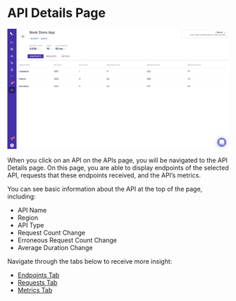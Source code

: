 # API Details Page

![](<../../.gitbook/assets/image (50).png>)

When you click on an API on the APIs page, you will be navigated to the API Details page. On this page, you are able to display endpoints of the selected API, requests that these endpoints received, and the API’s metrics.

You can see basic information about the API at the top of the page, including:

* API Name
* Region
* API Type
* Request Count Change
* Erroneous Request Count Change
* Average Duration Change

Navigate through the tabs below to receive more insight:

* [Endpoints Tab](endpoints-tab.md)
* [Requests Tab](requests-tab.md)
* [Metrics Tab](metrics-tab.md)
